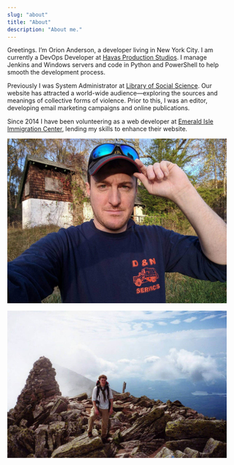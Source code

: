 ```yaml
---
slug: "about"
title: "About"
description: "About me."
---
```


Greetings. I’m Orion Anderson, a developer living in New York City. I am currently a DevOps Developer at [Havas Production Studios](https://havasproductionstudios.com). I manage Jenkins and Windows servers and code in Python and PowerShell to help smooth the development process.

Previously I was System Administrator at [Library of Social Science](https://www.libraryofsocialscience.com). Our website has attracted a world-wide audience—exploring the sources and meanings of collective forms of violence. Prior to this, I was an editor, developing email marketing campaigns and online publications.

Since 2014 I have been volunteering as a web developer at [Emerald Isle Immigration Center](https://eiic.org), lending my skills to enhance their website.

![Selfie (c. 2017)](../images/me2.jpg)

![Mt. Khatadin (c. 2006)](../images/khatadin.jpg)
